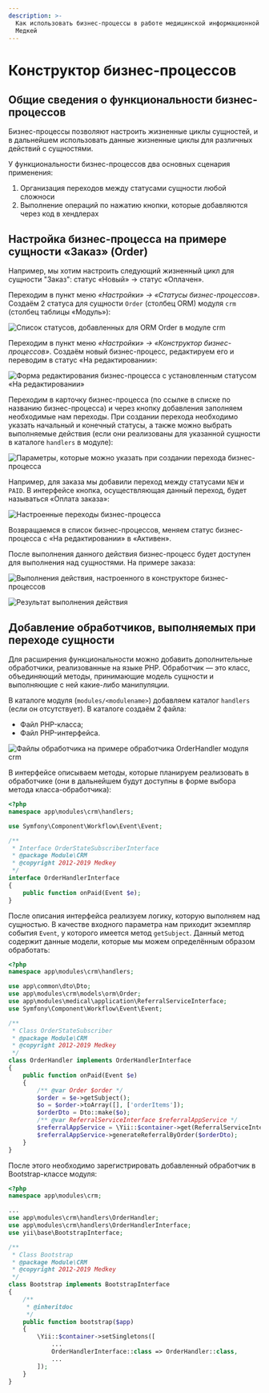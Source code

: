 ```yaml
---
description: >-
  Как использовать бизнес-процессы в работе медицинской информационной системы
  Медкей
---
```


# Конструктор бизнес-процессов

## Общие сведения о функциональности бизнес-процессов

Бизнес-процессы позволяют настроить жизненные циклы сущностей, и в дальнейшем использовать данные жизненные циклы для различных действий с сущностями. 

У функциональности бизнес-процессов два основных сценария применения:

1. Организация переходов между статусами сущности любой сложноси
2. Выполнение операций по нажатию кнопки, которые добавляются через код в хендлерах

## Настройка бизнес-процесса на примере сущности «Заказ» \(Order\)

Например, мы хотим настроить следующий жизненный цикл для сущности "Заказ": статус «Новый» → статус «Оплачен».

Переходим в пункт меню _«Настройки» → «Статусы бизнес-процессов»_. Создаём 2 статуса для сущности `Order` \(столбец ORM\) модуля `crm` \(столбец таблицы «Модуль»\):

![&#x421;&#x43F;&#x438;&#x441;&#x43E;&#x43A; &#x441;&#x442;&#x430;&#x442;&#x443;&#x441;&#x43E;&#x432;, &#x434;&#x43E;&#x431;&#x430;&#x432;&#x43B;&#x435;&#x43D;&#x43D;&#x44B;&#x445; &#x434;&#x43B;&#x44F; ORM Order &#x432; &#x43C;&#x43E;&#x434;&#x443;&#x43B;&#x435; crm ](../.gitbook/assets/image%20%285%29.png)

Переходим в пункт меню _«Настройки» → «Конструктор бизнес-процессов»_. Создаём новый бизнес-процесс, редактируем его и переводим в статус «На редактировании»:

![&#x424;&#x43E;&#x440;&#x43C;&#x430; &#x440;&#x435;&#x434;&#x430;&#x43A;&#x442;&#x438;&#x440;&#x43E;&#x432;&#x430;&#x43D;&#x438;&#x44F; &#x431;&#x438;&#x437;&#x43D;&#x435;&#x441;-&#x43F;&#x440;&#x43E;&#x446;&#x435;&#x441;&#x441;&#x430; &#x441; &#x443;&#x441;&#x442;&#x430;&#x43D;&#x43E;&#x432;&#x43B;&#x435;&#x43D;&#x43D;&#x44B;&#x43C; &#x441;&#x442;&#x430;&#x442;&#x443;&#x441;&#x43E;&#x43C; &#xAB;&#x41D;&#x430; &#x440;&#x435;&#x434;&#x430;&#x43A;&#x442;&#x438;&#x440;&#x43E;&#x432;&#x430;&#x43D;&#x438;&#x438;&#xBB;](../.gitbook/assets/image%20%284%29.png)

Переходим в карточку бизнес-процесса \(по ссылке в списке по названию бизнес-процесса\) и через кнопку добавления заполняем необходимые нам переходы. При создании перехода необходимо указать начальный и конечный статусы, а также можно выбрать выполняемые действия \(если они реализованы для указанной сущности в каталоге `handlers` в модуле\):

![&#x41F;&#x430;&#x440;&#x430;&#x43C;&#x435;&#x442;&#x440;&#x44B;, &#x43A;&#x43E;&#x442;&#x43E;&#x440;&#x44B;&#x435; &#x43C;&#x43E;&#x436;&#x43D;&#x43E; &#x443;&#x43A;&#x430;&#x437;&#x430;&#x442;&#x44C; &#x43F;&#x440;&#x438; &#x441;&#x43E;&#x437;&#x434;&#x430;&#x43D;&#x438;&#x438; &#x43F;&#x435;&#x440;&#x435;&#x445;&#x43E;&#x434;&#x430; &#x431;&#x438;&#x437;&#x43D;&#x435;&#x441;-&#x43F;&#x440;&#x43E;&#x446;&#x435;&#x441;&#x441;&#x430;](../.gitbook/assets/image.png)

Например, для заказа мы добавили переход между статусами `NEW` и `PAID`. В интерфейсе кнопка, осуществляющая данный переход, будет называться «Оплата заказа»:

![&#x41D;&#x430;&#x441;&#x442;&#x440;&#x43E;&#x435;&#x43D;&#x43D;&#x44B;&#x435; &#x43F;&#x435;&#x440;&#x435;&#x445;&#x43E;&#x434;&#x44B; &#x431;&#x438;&#x437;&#x43D;&#x435;&#x441;-&#x43F;&#x440;&#x43E;&#x446;&#x435;&#x441;&#x441;&#x430;](../.gitbook/assets/image%20%286%29.png)



Возвращаемся в список бизнес-процессов, меняем статус бизнес-процесса с «На редактировании» в «Активен».

После выполнения данного действия бизнес-процесс будет доступен для выполнения над сущностями. На примере заказа:

![&#x412;&#x44B;&#x43F;&#x43E;&#x43B;&#x43D;&#x435;&#x43D;&#x438;&#x44F; &#x434;&#x435;&#x439;&#x441;&#x442;&#x432;&#x438;&#x44F;, &#x43D;&#x430;&#x441;&#x442;&#x440;&#x43E;&#x435;&#x43D;&#x43D;&#x43E;&#x433;&#x43E; &#x432; &#x43A;&#x43E;&#x43D;&#x441;&#x442;&#x440;&#x443;&#x43A;&#x442;&#x43E;&#x440;&#x435; &#x431;&#x438;&#x437;&#x43D;&#x435;&#x441;-&#x43F;&#x440;&#x43E;&#x446;&#x435;&#x441;&#x441;&#x43E;&#x432;](../.gitbook/assets/image%20%287%29.png)

![&#x420;&#x435;&#x437;&#x443;&#x43B;&#x44C;&#x442;&#x430;&#x442; &#x432;&#x44B;&#x43F;&#x43E;&#x43B;&#x43D;&#x435;&#x43D;&#x438;&#x44F; &#x434;&#x435;&#x439;&#x441;&#x442;&#x432;&#x438;&#x44F;](../.gitbook/assets/image%20%281%29.png)

## Добавление обработчиков, выполняемых при переходе сущности

Для расширения функциональности можно добавить дополнительные обработчики, реализованные на языке PHP. Обработчик — это класс, объединяющий методы, принимающие модель сущности и выполняющие с ней какие-либо манипуляции.

В каталоге модуля \(`modules/<modulename>`\) добавляем каталог `handlers` \(если он отсутствует\). В каталоге создаём 2 файла:

* Файл PHP-класса;
* Файл PHP-интерфейса.

![&#x424;&#x430;&#x439;&#x43B;&#x44B; &#x43E;&#x431;&#x440;&#x430;&#x431;&#x43E;&#x442;&#x447;&#x438;&#x43A;&#x430; &#x43D;&#x430; &#x43F;&#x440;&#x438;&#x43C;&#x435;&#x440;&#x435; &#x43E;&#x431;&#x440;&#x430;&#x431;&#x43E;&#x442;&#x447;&#x438;&#x43A;&#x430; OrderHandler &#x43C;&#x43E;&#x434;&#x443;&#x43B;&#x44F; crm](../.gitbook/assets/image%20%289%29.png)

В интерфейсе описываем методы, которые планируем реализовать в обработчике \(они в дальнейшем будут доступны в форме выбора метода класса-обработчика\):

```php
<?php
namespace app\modules\crm\handlers;

use Symfony\Component\Workflow\Event\Event;

/**
 * Interface OrderStateSubscriberInterface
 * @package Module\CRM
 * @copyright 2012-2019 Medkey
 */
interface OrderHandlerInterface
{
    public function onPaid(Event $e);
}

```

После описания интерфейса реализуем логику, которую выполняем над сущностью. В качестве входного параметра нам приходит экземпляр события `Event`, у которого имеется метод `getSubject`. Данный метод содержит данные модели, которые мы можем определённым образом обработать:

```php
<?php
namespace app\modules\crm\handlers;

use app\common\dto\Dto;
use app\modules\crm\models\orm\Order;
use app\modules\medical\application\ReferralServiceInterface;
use Symfony\Component\Workflow\Event\Event;

/**
 * Class OrderStateSubscriber
 * @package Module\CRM
 * @copyright 2012-2019 Medkey
 */
class OrderHandler implements OrderHandlerInterface
{
    public function onPaid(Event $e)
    {
        /** @var Order $order */
        $order = $e->getSubject();
        $o = $order->toArray([], ['orderItems']);
        $orderDto = Dto::make($o);
        /** @var ReferralServiceInterface $referralAppService */
        $referralAppService = \Yii::$container->get(ReferralServiceInterface::class);
        $referralAppService->generateReferralByOrder($orderDto);
    }
}

```

После этого необходимо зарегистрировать добавленный обработчик в Bootstrap-классе модуля:

```php
<?php
namespace app\modules\crm;

...
use app\modules\crm\handlers\OrderHandler;
use app\modules\crm\handlers\OrderHandlerInterface;
use yii\base\BootstrapInterface;

/**
 * Class Bootstrap
 * @package Module\CRM
 * @copyright 2012-2019 Medkey
 */
class Bootstrap implements BootstrapInterface
{
    /**
     * @inheritdoc
     */
    public function bootstrap($app)
    {
        \Yii::$container->setSingletons([
            ...
            OrderHandlerInterface::class => OrderHandler::class,
            ...
        ]);
    }
}

```

